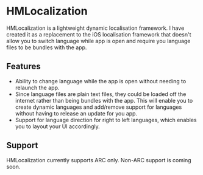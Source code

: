 HMLocalization
==============

HMLocalization is a lightweight dynamic localisation framework. I have created it as a replacement to the iOS localisation framework that doesn't allow you to switch language while app is open and require you language files to be bundles with the app. 

Features
--------
* Ability to change language while the app is open without needing to relaunch the app.
* Since language files are plain text files, they could be loaded off the internet rather than being bundles with the app. This will enable you to create dynamic languages and add/remove support for languages without having to release an update for you app.
* Support for language direction for right to left languages, which enables you to layout your UI accordingly.

Support
-------
HMLocalization currently supports ARC only. Non-ARC support is coming soon.